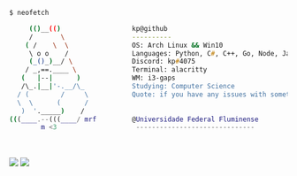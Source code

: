 ```zsh
$ neofetch

     (()__(()                  kp@github
     /       \                 ----------
    ( /    \  \                OS: Arch Linux && Win10
     \ o o    /                Languages: Python, C#, C++, Go, Node, Java
     (_()_)__/ \               Discord: kp#4075
    / _,==.____ \              Terminal: alacritty
   (   |--|      )             WM: i3-gaps
   /\_.|__|'-.__/\_            Studying: Computer Science
  / (        /     \           Quote: if you have any issues with something you can message me
  \  \      (      /          
   )  '._____)    /           
(((____.--(((____/ mrf         @Universidade Federal Fluminense                                                          
        m <3                    ------------------------------
```

<br>

<img align="center" src="https://github-readme-stats.vercel.app/api?username=pedrokpp&count_private=true&theme=onedark&show_icons=true&hide_border=true" /> <img align="center" src="https://github-readme-stats.vercel.app/api/top-langs/?username=pedrokpp&layout=compact&langs_count=8&theme=onedark&hide_border=true">
